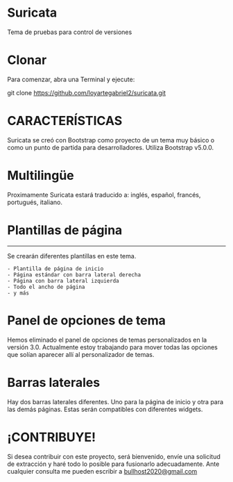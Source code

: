# Suricata
Tema de pruebas para control de versiones

# Clonar
Para comenzar, abra una Terminal y ejecute:

git clone https://github.com/loyartegabriel2/suricata.git

# CARACTERÍSTICAS

Suricata se creó con Bootstrap como proyecto de un tema muy básico o como un punto de partida para desarrolladores. Utiliza Bootstrap v5.0.0.

# Multilingüe

Proximamente Suricata estará traducido a: inglés, español, francés, portugués, italiano. 

# Plantillas de página
______________

Se crearán diferentes plantillas en este tema.

    - Plantilla de página de inicio 
    - Página estándar con barra lateral derecha
    - Página con barra lateral izquierda
    - Todo el ancho de página
    - y más

# Panel de opciones de tema

Hemos eliminado el panel de opciones de temas personalizados en la versión 3.0. Actualmente estoy trabajando para mover todas las opciones que solían aparecer allí al personalizador de temas.

# Barras laterales

Hay dos barras laterales diferentes. Uno para la página de inicio y otra para las demás páginas. Estas serán compatibles con diferentes widgets.

# ¡CONTRIBUYE!

Si desea contribuir con este proyecto, será bienvenido, envíe una solicitud de extracción y haré todo lo posible para fusionarlo adecuadamente. 
Ante cualquier consulta me pueden escribir a bullhost2020@gmail.com